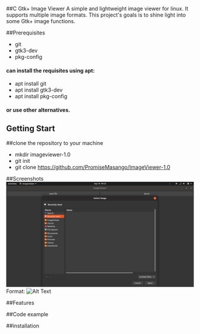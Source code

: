 ##C Gtk+ Image Viewer
A simple and lightweight image viewer for linux. It supports multiple image formats. This project's goals is to shine light into some Gtk+ image functions.

##Prerequisites
* git
* gtk3-dev
* pkg-config

#### can install the requisites using apt:
* apt install git
* apt install gtk3-dev
* apt install pkg-config
#### or use other alternatives.

## Getting Start
##clone the repository to your machine
* mkdir imageviewer-1.0
* git init
* git clone https://github.com/PromiseMasango/ImageViewer-1.0

##Screenshots
![Welcome screen](/image2.png)Format: ![Alt Text](url)


##Features


##Code example


##installation